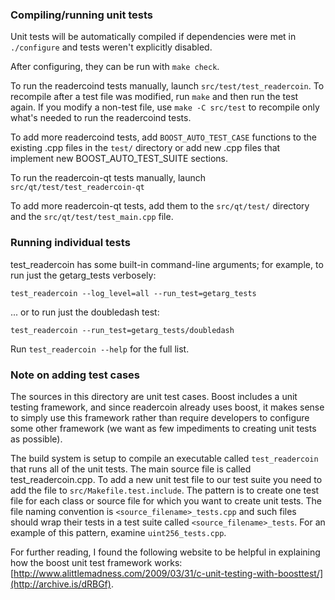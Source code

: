 ### Compiling/running unit tests

Unit tests will be automatically compiled if dependencies were met in `./configure`
and tests weren't explicitly disabled.

After configuring, they can be run with `make check`.

To run the readercoind tests manually, launch `src/test/test_readercoin`. To recompile
after a test file was modified, run `make` and then run the test again. If you
modify a non-test file, use `make -C src/test` to recompile only what's needed
to run the readercoind tests.

To add more readercoind tests, add `BOOST_AUTO_TEST_CASE` functions to the existing
.cpp files in the `test/` directory or add new .cpp files that
implement new BOOST_AUTO_TEST_SUITE sections.

To run the readercoin-qt tests manually, launch `src/qt/test/test_readercoin-qt`

To add more readercoin-qt tests, add them to the `src/qt/test/` directory and
the `src/qt/test/test_main.cpp` file.

### Running individual tests

test_readercoin has some built-in command-line arguments; for
example, to run just the getarg_tests verbosely:

    test_readercoin --log_level=all --run_test=getarg_tests

... or to run just the doubledash test:

    test_readercoin --run_test=getarg_tests/doubledash

Run `test_readercoin --help` for the full list.

### Note on adding test cases

The sources in this directory are unit test cases.  Boost includes a
unit testing framework, and since readercoin already uses boost, it makes
sense to simply use this framework rather than require developers to
configure some other framework (we want as few impediments to creating
unit tests as possible).

The build system is setup to compile an executable called `test_readercoin`
that runs all of the unit tests.  The main source file is called
test_readercoin.cpp. To add a new unit test file to our test suite you need
to add the file to `src/Makefile.test.include`. The pattern is to create
one test file for each class or source file for which you want to create
unit tests.  The file naming convention is `<source_filename>_tests.cpp`
and such files should wrap their tests in a test suite
called `<source_filename>_tests`. For an example of this pattern,
examine `uint256_tests.cpp`.

For further reading, I found the following website to be helpful in
explaining how the boost unit test framework works:
[http://www.alittlemadness.com/2009/03/31/c-unit-testing-with-boosttest/](http://archive.is/dRBGf).
